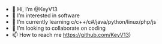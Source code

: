 - 👋 Hi, I’m @KeyV13
- 👀 I’m interested in software
- 🌱 I’m currently learning c/c++/c#/java/python/linux/php/js
- 💞️ I’m looking to collaborate on coding
- 📫 How to reach me https://github.com/KeyV13)

<!---
KeyV13/KeyV13 is a ✨ special ✨ repository because its `README.md` (this file) appears on your GitHub profile.
You can click the Preview link to take a look at your changes.
--->
